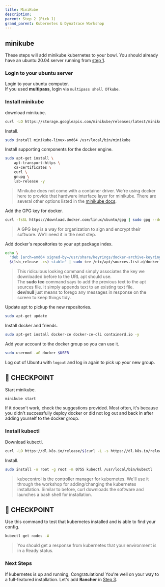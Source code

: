 ```yaml
---
title: MiniKube
description:
parent: Step 2 (Pick 1)
grand_parent: Kubernetes & Dynatrace Workshop
---
```


## minikube

These steps will add minikube kubernetes to your bowl.  You should already have an ubuntu 20.04 server running from [step 1](step1).

### Login to your ubuntu server

Login to your ubuntu computer.  
If you used **multipass**, login via `multipass shell DTkube`.

### Install minikube

download minikube.

```bash
curl -LO https://storage.googleapis.com/minikube/releases/latest/minikube-linux-amd64
```

Install.

```bash
sudo install minikube-linux-amd64 /usr/local/bin/minikube
```

Install supporting components for the docker engine.

```bash
sudo apt-get install \
    apt-transport-https \
    ca-certificates \
    curl \
    gnupg \
    lsb-release -y
```

> Minikube does not come with a container driver.  We're using docker here to provide that hardware interface layer for minikube.  There are several other options listed in the [minikube docs](https://minikube.sigs.k8s.io/docs/start/).

Add the GPG key for docker.

```bash
curl -fsSL https://download.docker.com/linux/ubuntu/gpg | sudo gpg --dearmor -o /usr/share/keyrings/docker-archive-keyring.gpg
```

> A GPG key is a way for organization to sign and encrypt their software.  We'll need it in the next step.

Add docker's repositories to your apt package index.

```bash
echo \
  "deb [arch=amd64 signed-by=/usr/share/keyrings/docker-archive-keyring.gpg] https://download.docker.com/linux/ubuntu \
  $(lsb_release -cs) stable" | sudo tee /etc/apt/sources.list.d/docker.list > /dev/null
```

> This ridiculous looking command simply associates the key we downloaded before to the URL apt should use.  
> The **sudo tee** command says to add the previous text to the apt sources file.  It simply appends text to an existing text file.  
> **dev/null** just means to forego any messages in response on the screen to keep things tidy.

Update apt to pickup the new repositories.

```bash
sudo apt-get update
```

Install docker and friends.

```bash
sudo apt-get install docker-ce docker-ce-cli containerd.io -y
```

Add your account to the docker group so you can use it.

```bash
sudo usermod -aG docker $USER
```

Log out of Ubuntu with `logout` and log in again to pick up your new group.

## :checkered_flag: CHECKPOINT

Start minikube.

```bash
minikube start
```

If it doesn't work, check the suggestions provided.  Most often, it's because you didn't successfully deploy docker or did not log out and back in after adding yourself to the docker group.

### Install kubectl

Download kubectl.

```bash
curl -LO https://dl.k8s.io/release/$(curl -L -s https://dl.k8s.io/release/stable.txt)/bin/linux/amd64/kubectl
```

Install.

```bash
sudo install -o root -g root -m 0755 kubectl /usr/local/bin/kubectl
```

> kubecontrol is the controller manager for kubernetes.  We'll use it through the workshop for adding/changing the kubernetes installation.  Similar to before, curl downloads the software and launches a bash shell for installation.  

## :checkered_flag: CHECKPOINT

Use this command to test that kubernetes installed and is able to find your config.

```bash
kubectl get nodes -A
```

> You should get a response from kubernetes that your environment is in a Ready status.

### Next Steps

If kubernetes is up and running, Congratulations!  You're well on your way to a full-featured installation.  Let's add **Rancher** in [Step 3](step3).

<script src="{{ base.url | prepend: site.url }}/assets/js/copy.js"></script>
